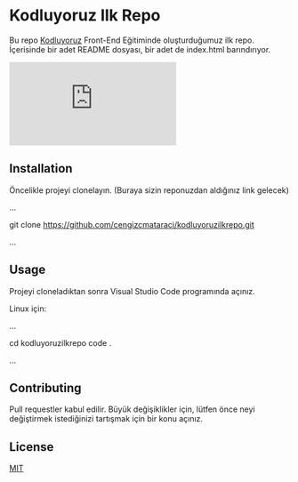 # Kodluyoruz Ilk Repo

Bu repo [Kodluyoruz](https://kodluyoruz.org/tr/kodluyoruz/) Front-End Eğitiminde oluşturduğumuz ilk repo. İçerisinde bir adet README dosyası, bir adet de index.html barındırıyor.

![resim](https://github.com/IrfanManisali/kodluyoruzilkrepo/blob/main/github.html)

## Installation

Öncelikle projeyi clonelayın. (Buraya sizin reponuzdan aldığınız link gelecek)

...

git clone https://github.com/cengizcmataraci/kodluyoruzilkrepo.git

...

## Usage

Projeyi cloneladıktan sonra Visual Studio Code programında açınız.

Linux için:

...

cd kodluyoruzilkrepo
code .

...

## Contributing

Pull requestler kabul edilir. Büyük değişiklikler için, lütfen önce neyi değiştirmek istediğinizi tartışmak için bir konu açınız.

## License

[MIT](https://choosealicense.com/licenses/mit/)
